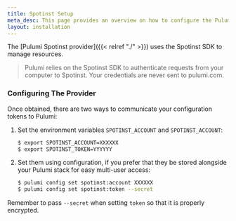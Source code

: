 ```yaml
---
title: Spotinst Setup
meta_desc: This page provides an overview on how to configure the Pulumi Spotinst Provider.
layout: installation
---
```


The [Pulumi Spotinst provider]({{< relref "./" >}}) uses the Spotinst SDK to manage resources.

> Pulumi relies on the Spotinst SDK to authenticate requests from your computer to Spotinst. Your credentials are never sent
> to pulumi.com.

### Configuring The Provider

Once obtained, there are two ways to communicate your configuration tokens to Pulumi:

1. Set the environment variables `SPOTINST_ACCOUNT` and `SPOTINST_ACCOUNT`:

    ```bash
    $ export SPOTINST_ACCOUNT=XXXXXX
    $ export SPOTINST_TOKEN=YYYYYY
    ```

2. Set them using configuration, if you prefer that they be stored alongside your Pulumi stack for easy multi-user access:

    ```bash
    $ pulumi config set spotinst:account XXXXXX
    $ pulumi config set spotinst:token --secret
    ```

Remember to pass `--secret` when setting `token` so that it is properly encrypted.
